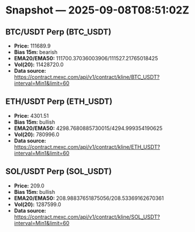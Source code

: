 # Snapshot — 2025-09-08T08:51:02Z

## BTC/USDT Perp (BTC_USDT)
- **Price:** 111689.9
- **Bias 15m:** bearish
- **EMA20/EMA50:** 111700.37036003906/111527.21765018425
- **Vol(20):** 11428720.0
- **Data source:** https://contract.mexc.com/api/v1/contract/kline/BTC_USDT?interval=Min1&limit=60

## ETH/USDT Perp (ETH_USDT)
- **Price:** 4301.51
- **Bias 15m:** bullish
- **EMA20/EMA50:** 4298.7680885730015/4294.999354190625
- **Vol(20):** 780996.0
- **Data source:** https://contract.mexc.com/api/v1/contract/kline/ETH_USDT?interval=Min1&limit=60

## SOL/USDT Perp (SOL_USDT)
- **Price:** 209.0
- **Bias 15m:** bullish
- **EMA20/EMA50:** 208.98837651875056/208.53369162670361
- **Vol(20):** 1287599.0
- **Data source:** https://contract.mexc.com/api/v1/contract/kline/SOL_USDT?interval=Min1&limit=60
